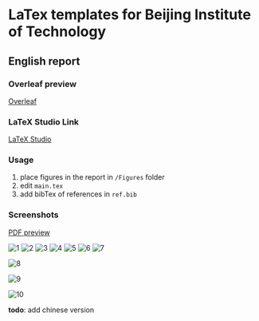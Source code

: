 # LaTex templates for Beijing Institute of Technology

## English report

### Overleaf preview
[Overleaf](https://www.overleaf.com/latex/templates/beijing-institute-of-technology-report-template/szxqnwxtbcrb)

### LaTeX Studio Link
[LaTeX Studio](https://www.latexstudio.net/index/details/index/ids/805)

### Usage

1. place figures in the report in `/Figures` folder
2. edit  `main.tex` 
3. add bibTex of references in `ref.bib` 

### Screenshots

[PDF preview](https://github.com/CharlieLeee/BIT-Report-LaTeX/blob/master/English%20template/%E4%BE%8B%E5%AD%90.pdf)

![1](figure/_页面_01.png)
![2](figure/_页面_02.png)
![3](figure/_页面_03.png)
![4](figure/_页面_04.png)
![5](figure/_页面_05.png)
![6](figure/_页面_06.png)
![7](figure/_页面_07.png)

![8](figure/_页面_08.png)

![9](figure/_页面_09.png)

![10](figure/_页面_10.png)

**todo**: add chinese version
